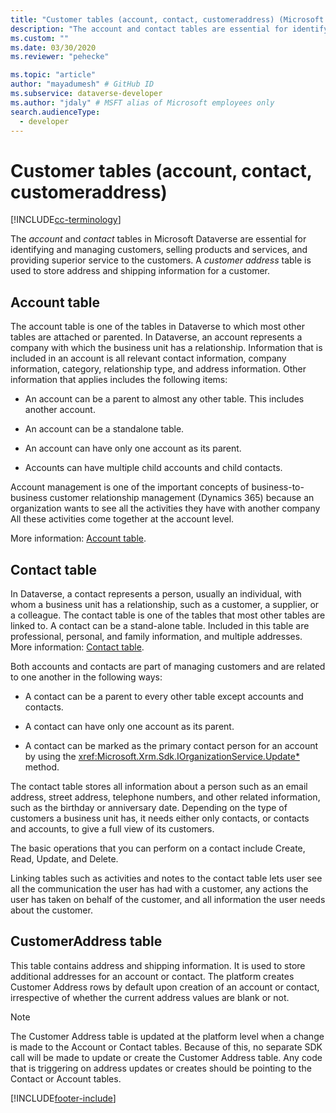 ```yaml
---
title: "Customer tables (account, contact, customeraddress) (Microsoft Dataverse) | Microsoft Docs" # Intent and product brand in a unique string of 43-59 chars including spaces
description: "The account and contact tables are essential for identifying and managing customers, selling products and services, and providing superior service to the customers. A customer address table is used to store address and shipping information for a customer." # 115-145 characters including spaces. This abstract displays in the search result.
ms.custom: ""
ms.date: 03/30/2020
ms.reviewer: "pehecke"

ms.topic: "article"
author: "mayadumesh" # GitHub ID
ms.subservice: dataverse-developer
ms.author: "jdaly" # MSFT alias of Microsoft employees only
search.audienceType: 
  - developer
---
```

# Customer tables (account, contact, customeraddress)

[!INCLUDE[cc-terminology](includes/cc-terminology.md)]


The *account* and *contact* tables in Microsoft Dataverse are essential for identifying and managing customers, selling products and services, and providing superior service to the customers. A *customer address* table is used to store address and shipping information for a customer.  
  
## Account table
 
The account table is one of the tables in Dataverse to which most other tables are attached or parented. In Dataverse, an account represents a company with which the business unit has a relationship. Information that is included in an account is all relevant contact information, company information, category, relationship type, and address information. Other information that applies includes the following items:  
  
- An account can be a parent to almost any other table. This includes another account.  
  
- An account can be a standalone table.  
  
- An account can have only one account as its parent.  
  
- Accounts can have multiple child accounts and child contacts.  
  
Account management is one of the important concepts of business-to-business customer relationship management (Dynamics 365) because an organization wants to see all the activities they have with another company All these activities come together at the account level.  

More information: [Account table](reference/entities/account.md).
  
## Contact table

In Dataverse, a contact represents a person, usually an individual, with whom a business unit has a relationship, such as a customer, a supplier, or a colleague. The contact table is one of the tables that most other tables are linked to. A contact can be a stand-alone table. Included in this table are professional, personal, and family information, and multiple addresses. More information: [Contact table](reference/entities/contact.md).
  
Both accounts and contacts are part of managing customers and are related to one another in the following ways:  
  
- A contact can be a parent to every other table except accounts and contacts.  
  
- A contact can have only one account as its parent.  
  
- A contact can be marked as the primary contact person for an account by using the <xref:Microsoft.Xrm.Sdk.IOrganizationService.Update*> method.  
  
The contact table stores all information about a person such as an email address, street address, telephone numbers, and other related information, such as the birthday or anniversary date. Depending on the type of customers a business unit has, it needs either only contacts, or contacts and accounts, to give a full view of its customers.  
  
The basic operations that you can perform on a contact include Create, Read, Update, and Delete.  
  
Linking tables such as activities and notes to the contact table lets user see all the communication the user has had with a customer, any actions the user has taken on behalf of the customer, and all information the user needs about the customer.

## CustomerAddress table

This table contains address and shipping information. It is used to store additional addresses for an account or contact. The platform creates Customer Address rows by default upon creation of an account or contact, irrespective of whether the current address values are blank or not.

>[!NOTE]
>The Customer Address table is updated at the platform level when a change is made to the Account or Contact tables. Because of this, no separate SDK call will be made to update or create the Customer Address table. Any code that is triggering on address updates or creates should be pointing to the Contact or Account tables.
  

[!INCLUDE[footer-include](../../includes/footer-banner.md)]
